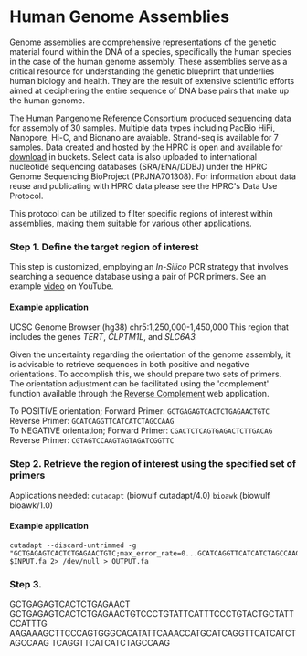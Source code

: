 # Human Genome Assemblies

Genome assemblies are comprehensive representations of the genetic material found within the DNA of a species, specifically the human species in the case of the human genome assembly. These assemblies serve as a critical resource for understanding the genetic blueprint that underlies human biology and health. They are the result of extensive scientific efforts aimed at deciphering the entire sequence of DNA base pairs that make up the human genome.

The [Human Pangenome Reference Consortium](https://humanpangenome.org/) produced sequencing data for assembly of 30 samples. Multiple data types including PacBio HiFi, Nanopore, Hi-C, and Bionano are avaiable. Strand-seq is available for 7 samples. Data created and hosted by the HPRC is open and available for [download](https://github.com/human-pangenomics/HPP_Year1_Data_Freeze_v1.0) in buckets. Select data is also uploaded to international nucleotide sequencing databases (SRA/ENA/DDBJ) under the HPRC Genome Sequencing BioProject (PRJNA701308). For information about data reuse and publicating with HPRC data please see the HPRC's Data Use Protocol.

This protocol can be utilized to filter specific regions of interest within assemblies, making them suitable for various other applications.


### Step 1. Define the target region of interest
This step is customized, employing an *In-Silico* PCR strategy that involves searching a sequence database using a pair of PCR primers. See an example [video](https://www.youtube.com/watch?v=U8_QYwmdGYU) on YouTube.

#### Example application
UCSC Genome Browser (hg38) chr5:1,250,000-1,450,000
This region that includes the genes *TERT*, *CLPTM1L*, and *SLC6A3.*

Given the uncertainty regarding the orientation of the genome assembly, it is advisable to retrieve sequences in both positive and negative orientations. To accomplish this, we should prepare two sets of primers. The orientation adjustment can be facilitated using the 'complement' function available through the [Reverse Complement](https://www.bioinformatics.org/sms/index.html) web application.  

To POSITIVE orientation; Forward Primer: `GCTGAGAGTCACTCTGAGAACTGTC`  Reverse Primer: `GCATCAGGTTCATCATCTAGCCAAG`  
To NEGATIVE orientation; Forward Primer: `CGACTCTCAGTGAGACTCTTGACAG`  Reverse Primer: `CGTAGTCCAAGTAGTAGATCGGTTC`


### Step 2. Retrieve the region of interest using the specified set of primers
Applications needed: 
`cutadapt` (biowulf cutadapt/4.0)
`bioawk` (biowulf bioawk/1.0)

#### Example application

```
cutadapt --discard-untrimmed -g "GCTGAGAGTCACTCTGAGAACTGTC;max_error_rate=0...GCATCAGGTTCATCATCTAGCCAAG;max_error_rate=0" $INPUT.fa 2> /dev/null > OUTPUT.fa
```



### Step 3. 



GCTGAGAGTCACTCTGAGAACT
GCTGAGAGTCACTCTGAGAACTGTCCCTGTATTCATTTCCCTGTACTGCTATTCCATTTG
AAGAAAGCTTCCCAGTGGGCACATATTCAAACCATGCATCAGGTTCATCATCTAGCCAAG
                                      TCAGGTTCATCATCTAGCCAAG
